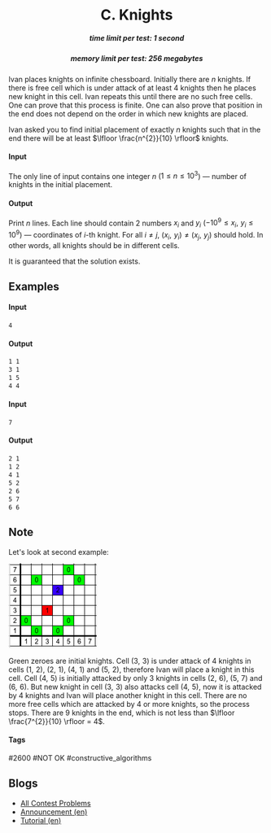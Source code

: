 <h1 style='text-align: center;'> C. Knights</h1>

<h5 style='text-align: center;'>time limit per test: 1 second</h5>
<h5 style='text-align: center;'>memory limit per test: 256 megabytes</h5>

Ivan places knights on infinite chessboard. Initially there are $n$ knights. If there is free cell which is under attack of at least $4$ knights then he places new knight in this cell. Ivan repeats this until there are no such free cells. One can prove that this process is finite. One can also prove that position in the end does not depend on the order in which new knights are placed.

Ivan asked you to find initial placement of exactly $n$ knights such that in the end there will be at least $\lfloor \frac{n^{2}}{10} \rfloor$ knights.

#### Input

The only line of input contains one integer $n$ ($1 \le n \le 10^{3}$) — number of knights in the initial placement.

#### Output

Print $n$ lines. Each line should contain $2$ numbers $x_{i}$ and $y_{i}$ ($-10^{9} \le x_{i}, \,\, y_{i} \le 10^{9}$) — coordinates of $i$-th knight. For all $i \ne j$, $(x_{i}, \,\, y_{i}) \ne (x_{j}, \,\, y_{j})$ should hold. In other words, all knights should be in different cells.

It is guaranteed that the solution exists.

## Examples

#### Input


```text
4  

```
#### Output


```text
1 1  
3 1  
1 5  
4 4  

```
#### Input


```text
7  

```
#### Output


```text
2 1  
1 2  
4 1  
5 2  
2 6  
5 7  
6 6  

```
## Note

Let's look at second example:

![](images/d3e89995f4f0c093ee068cbf292b220cf3ee9b26.png)

Green zeroes are initial knights. Cell $(3, \,\, 3)$ is under attack of $4$ knights in cells $(1, \,\, 2)$, $(2, \,\, 1)$, $(4, \,\, 1)$ and $(5, \,\, 2)$, therefore Ivan will place a knight in this cell. Cell $(4, \,\, 5)$ is initially attacked by only $3$ knights in cells $(2, \,\, 6)$, $(5, \,\, 7)$ and $(6, \,\, 6)$. But new knight in cell $(3, \,\, 3)$ also attacks cell $(4, \,\, 5)$, now it is attacked by $4$ knights and Ivan will place another knight in this cell. There are no more free cells which are attacked by $4$ or more knights, so the process stops. There are $9$ knights in the end, which is not less than $\lfloor \frac{7^{2}}{10} \rfloor = 4$.



#### Tags 

#2600 #NOT OK #constructive_algorithms 

## Blogs
- [All Contest Problems](../Codeforces_Round_518_(Div._1)_[Thanks,_Mail.Ru!].md)
- [Announcement (en)](../blogs/Announcement_(en).md)
- [Tutorial (en)](../blogs/Tutorial_(en).md)
